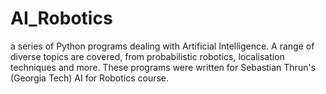 # AI_Robotics
a series of Python programs dealing with Artificial Intelligence. A range of diverse topics are covered, from probabilistic robotics, localisation techniques and more. These programs were written for Sebastian Thrun's (Georgia Tech) AI for Robotics course. 
